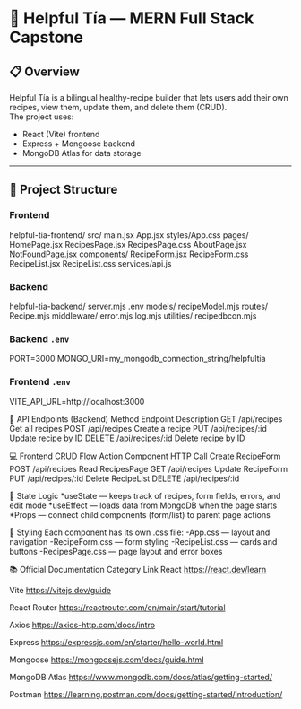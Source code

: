 # 🍲 Helpful Tía — MERN Full Stack Capstone

## 📋 Overview
Helpful Tía is a bilingual healthy-recipe builder that lets users add their own recipes, view them, update them, and delete them (CRUD).  
The project uses:
- React (Vite) frontend  
- Express + Mongoose backend  
- MongoDB Atlas for data storage  

---

## 🧱 Project Structure

### Frontend
helpful-tia-frontend/
src/
main.jsx
App.jsx
styles/App.css
pages/
HomePage.jsx
RecipesPage.jsx
RecipesPage.css
AboutPage.jsx
NotFoundPage.jsx
components/
RecipeForm.jsx
RecipeForm.css
RecipeList.jsx
RecipeList.css
services/api.js

### Backend
helpful-tia-backend/
server.mjs
.env
models/
recipeModel.mjs
routes/
Recipe.mjs
middleware/
error.mjs
log.mjs
utilities/
recipedbcon.mjs

### Backend `.env`
PORT=3000
MONGO_URI=my_mongodb_connection_string/helpfultia


### Frontend `.env`
VITE_API_URL=http://localhost:3000

🔗 API Endpoints (Backend)
Method	Endpoint	    Description
GET	    /api/recipes	Get all recipes
POST	/api/recipes	Create a recipe
PUT	    /api/recipes/:id	Update recipe by ID
DELETE	/api/recipes/:id	Delete recipe by ID

💻 Frontend CRUD Flow
Action	Component	HTTP Call
Create	RecipeForm	POST /api/recipes
Read	RecipesPage	GET /api/recipes
Update	RecipeForm	PUT /api/recipes/:id
Delete	RecipeList	DELETE /api/recipes/:id

🧠 State Logic
*useState — keeps track of recipes, form fields, errors, and edit mode
*useEffect — loads data from MongoDB when the page starts
*Props — connect child components (form/list) to parent page actions

🎨 Styling
Each component has its own .css file:
-App.css — layout and navigation
-RecipeForm.css — form styling
-RecipeList.css — cards and buttons
-RecipesPage.css — page layout and error boxes

📚 Official Documentation
Category	        Link
React	            https://react.dev/learn

Vite	            https://vitejs.dev/guide

React Router	    https://reactrouter.com/en/main/start/tutorial

Axios	            https://axios-http.com/docs/intro

Express	            https://expressjs.com/en/starter/hello-world.html

Mongoose	        https://mongoosejs.com/docs/guide.html

MongoDB Atlas	    https://www.mongodb.com/docs/atlas/getting-started/

Postman	            https://learning.postman.com/docs/getting-started/introduction/